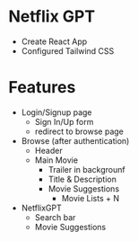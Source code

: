 # Netflix GPT

- Create React App
- Configured Tailwind CSS

# Features

- Login/Signup page
  - Sign In/Up form
  - redirect to browse page
- Browse (after authentication)
  - Header
  - Main Movie
    - Trailer in backgrounf
    - Title & Description
    - Movie Suggestions
      - Movie Lists + N
- NetflixGPT
  - Search bar
  - Movie Suggestions
